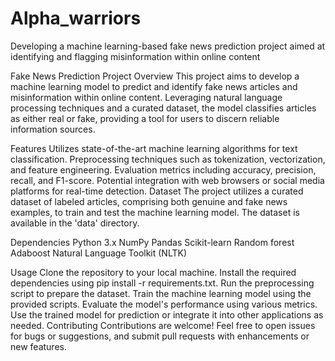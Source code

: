 # Alpha_warriors
Developing a machine learning-based fake news prediction project aimed at identifying and flagging misinformation within online content





Fake News Prediction Project
Overview
This project aims to develop a machine learning model to predict and identify fake news articles and misinformation within online content. Leveraging natural language processing techniques and a curated dataset, the model classifies articles as either real or fake, providing a tool for users to discern reliable information sources.

Features
Utilizes state-of-the-art machine learning algorithms for text classification.
Preprocessing techniques such as tokenization, vectorization, and feature engineering.
Evaluation metrics including accuracy, precision, recall, and F1-score.
Potential integration with web browsers or social media platforms for real-time detection.
Dataset
The project utilizes a curated dataset of labeled articles, comprising both genuine and fake news examples, to train and test the machine learning model. The dataset is available in the 'data' directory.

Dependencies
Python 3.x
NumPy
Pandas
Scikit-learn
Random forest
Adaboost 
Natural Language Toolkit (NLTK)

Usage
Clone the repository to your local machine.
Install the required dependencies using pip install -r requirements.txt.
Run the preprocessing script to prepare the dataset.
Train the machine learning model using the provided scripts.
Evaluate the model's performance using various metrics.
Use the trained model for prediction or integrate it into other applications as needed.
Contributing
Contributions are welcome! Feel free to open issues for bugs or suggestions, and submit pull requests with enhancements or new features.

